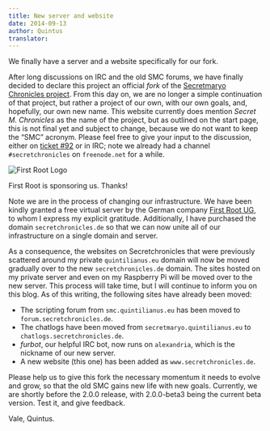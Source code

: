 ```yaml
---
title: New server and website
date: 2014-09-13
author: Quintus
translator:
---
```


We finally have a server and a website specifically for our fork.

After long discussions on IRC and the old SMC forums, we have finally
decided to declare this project an official _fork_ of the [Secretmaryo
Chronicles project][1]. From this day on, we are no longer a simple
continuation of that project, but rather a project of our own, with
our own goals, and, hopefully, our own new name. This website
currently does mention _Secret M. Chronicles_ as the name of the
project, but as outlined on the start page, this is not final yet and
subject to change, because we do not want to keep the “SMC”
acronym. Please feel free to give your input to the discussion, either
on [ticket #92][2] or in IRC; note we already had a channel
`#secretchronicles` on `freenode.net` for a while.

<div class="img-right">
<img
src="/assets/news-images/2014-09-13-new-server-and-website_firstroot.png"
alt="First Root Logo"/>
<p>First Root is sponsoring us. Thanks!</p>
</div>

Note we are in the process of changing our infrastructure. We have
been kindly granted a free virtual server by the German company [First
Root UG][3], to whom I express my explicit gratitude. Additionally, I
have purchased the domain `secretchronicles.de` so that we can now
unite all of our infrastructure on a single domain and server.

As a consequence, the websites on Secretchronicles that were
previously scattered around my private `quintilianus.eu` domain will
now be moved gradually over to the new `secretchronicles.de`
domain. The sites hosted on my private server and even on my Raspberry
Pi will be moved over to the new server. This process will take time,
but I will continue to inform you on this blog. As of this writing,
the following sites have already been moved:

* The scripting forum from `smc.quintilianus.eu` has been moved to
  `forum.secretchronicles.de`.
* The chatlogs have been moved from `secretmaryo.quintilianus.eu`
  to `chatlogs.secretchronicles.de`.
* _furbot_, our helpful IRC bot, now runs on `alexandria`, which is the
  nickname of our new server.
* A new website (this one) has been added as `www.secretchronicles.de`.

Please help us to give this fork the necessary momentum it needs to
evolve and grow, so that the old SMC gains new life with new
goals. Currently, we are shortly before the 2.0.0 release, with
2.0.0-beta3 being the current beta version. Test it, and give
feedback.

Vale,
Quintus.

[1]: http://www.secretmaryo.org
[2]: https://github.com/Secretchronicles/SMC/issues/92
[3]: http://www.first-root.com
